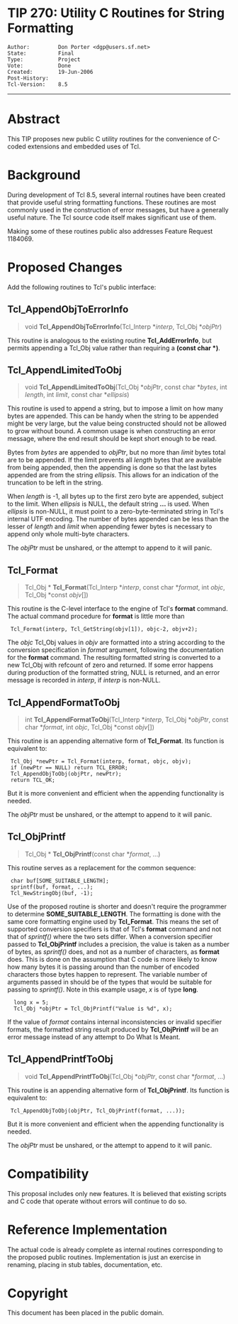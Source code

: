 # TIP 270: Utility C Routines for String Formatting
	Author:         Don Porter <dgp@users.sf.net>
	State:          Final
	Type:           Project
	Vote:           Done
	Created:        19-Jun-2006
	Post-History:   
	Tcl-Version:    8.5
-----

# Abstract

This TIP proposes new public C utility routines for the convenience of C-coded
extensions and embedded uses of Tcl.

# Background

During development of Tcl 8.5, several internal routines have been created
that provide useful string formatting functions. These routines are most
commonly used in the construction of error messages, but have a generally
useful nature. The Tcl source code itself makes significant use of them.

Making some of these routines public also addresses
Feature Request 1184069.

# Proposed Changes

Add the following routines to Tcl's public interface:

## Tcl\_AppendObjToErrorInfo

 > void **Tcl\_AppendObjToErrorInfo**\(Tcl\_Interp \*_interp_,
   Tcl\_Obj \*_objPtr_\)

This routine is analogous to the existing routine **Tcl\_AddErrorInfo**,
but permits appending a Tcl\_Obj value rather than requiring
a **\(const char \*\)**.

## Tcl\_AppendLimitedToObj

 > void **Tcl\_AppendLimitedToObj**\(Tcl\_Obj \*_objPtr_, const char \*_bytes_,
   int _length_, int _limit_, const char \*_ellipsis_\)

This routine is used to append a string, but to impose a limit on how many
bytes are appended. This can be handy when the string to be appended might be
very large, but the value being constructed should not be allowed to grow
without bound. A common usage is when constructing an error message, where the
end result should be kept short enough to be read. 

Bytes from _bytes_ are appended to _objPtr_, but no more than _limit_
bytes total are to be appended. If the limit prevents all _length_ bytes
that are available from being appended, then the appending is done so that
the last bytes appended are from the string _ellipsis_. This allows for
an indication of the truncation to be left in the string.

When _length_ is -1, all bytes up to the first zero byte are appended,
subject to the limit. When _ellipsis_ is NULL, the default string **...**
is used. When _ellipsis_ is non-NULL, it must point to a zero-byte-terminated
string in Tcl's internal UTF encoding.  The number of bytes appended can
be less than the lesser of _length_ and _limit_ when appending fewer
bytes is necessary to append only whole multi-byte characters.

The _objPtr_ must be unshared, or the attempt to append to it will panic.

## Tcl\_Format

 > Tcl\_Obj \* **Tcl\_Format**\(Tcl\_Interp \*_interp_,
   const char \*_format_, int _objc_, Tcl\_Obj \*const _objv_[]\)

This routine is the C-level interface to the engine of Tcl's **format**
command.  The actual command procedure for **format** is little more
than

	 Tcl_Format(interp, Tcl_GetString(objv[1]), objc-2, objv+2);

The _objc_ Tcl\_Obj values in _objv_ are formatted into a string
according to the conversion specification in _format_ argument, following
the documentation for the **format** command.  The resulting formatted
string is converted to a new Tcl\_Obj with refcount of zero and returned.
If some error happens during production of the formatted string, NULL is
returned, and an error message is recorded in _interp_, if _interp_
is non-NULL.

## Tcl\_AppendFormatToObj

 > int **Tcl\_AppendFormatToObj**\(Tcl\_Interp \*_interp_, Tcl\_Obj \*_objPtr_,
   const char \*_format_, int _objc_, Tcl\_Obj \*const _objv_[]\)

This routine is an appending alternative form of **Tcl\_Format**.  Its
function is equivalent to:

	 Tcl_Obj *newPtr = Tcl_Format(interp, format, objc, objv);
	 if (newPtr == NULL) return TCL_ERROR;
	 Tcl_AppendObjToObj(objPtr, newPtr);
	 return TCL_OK;

But it is more convenient and efficient when the appending functionality
is needed.

The _objPtr_ must be unshared, or the attempt to append to it will panic.

## Tcl\_ObjPrintf

 > Tcl\_Obj \* **Tcl\_ObjPrintf**\(const char \*_format_, ...\)

This routine serves as a replacement for the common sequence:

	 char buf[SOME_SUITABLE_LENGTH];
	 sprintf(buf, format, ...);
	 Tcl_NewStringObj(buf, -1);

Use of the proposed routine is shorter and doesn't require the programmer to
determine **SOME\_SUITABLE\_LENGTH**. The formatting is done with the same
core formatting engine used by **Tcl\_Format**.  This means the set of
supported conversion specifiers is that of Tcl's **format** command and
not that of _sprintf\(\)_ where the two sets differ. When a conversion
specifier passed to **Tcl\_ObjPrintf** includes a precision, the value is
taken as a number of bytes, as _sprintf\(\)_ does, and not as a number of
characters, as **format** does.  This is done on the assumption that C
code is more likely to know how many bytes it is passing around than the
number of encoded characters those bytes happen to represent.
The variable number of arguments passed in should be of the types that would
be suitable for passing to _sprintf\(\)_.  Note in this example usage, _x_
is of type **long**.

	  long x = 5;
	  Tcl_Obj *objPtr = Tcl_ObjPrintf("Value is %d", x);

If the value of _format_ contains internal inconsistencies or invalid
specifier formats, the formatted string result produced by 
**Tcl\_ObjPrintf** will be an error message instead of any
attempt to Do What Is Meant.

## Tcl\_AppendPrintfToObj

 > void **Tcl\_AppendPrintfToObj**\(Tcl\_Obj \*_objPtr_,
   const char \*_format_, ...\)

This routine is an appending alternative form of **Tcl\_ObjPrintf**.  Its
function is equivalent to:

	 Tcl_AppendObjToObj(objPtr, Tcl_ObjPrintf(format, ...));

But it is more convenient and efficient when the appending functionality
is needed.

The _objPtr_ must be unshared, or the attempt to append to it will panic.

# Compatibility

This proposal includes only new features. It is believed that existing scripts
and C code that operate without errors will continue to do so.

# Reference Implementation

The actual code is already complete as internal routines corresponding to the
proposed public routines. Implementation is just an exercise in renaming,
placing in stub tables, documentation, etc.

# Copyright

This document has been placed in the public domain.

